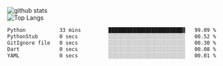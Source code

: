 ![github stats](https://github-readme-stats.vercel.app/api?username=AndreFerreira5&show_icons=true&theme=dark&count_private=true)
<br>
![Top Langs](https://github-readme-stats.vercel.app/api/top-langs/?username=AndreFerreira5&layout=compact&theme=dark)
<br>
<!--START_SECTION:waka-->

```txt
Python           33 mins         ████████████████████████▓   99.09 %
PythonStub       0 secs          ░░░░░░░░░░░░░░░░░░░░░░░░░   00.52 %
GitIgnore file   0 secs          ░░░░░░░░░░░░░░░░░░░░░░░░░   00.30 %
Dart             0 secs          ░░░░░░░░░░░░░░░░░░░░░░░░░   00.08 %
YAML             0 secs          ░░░░░░░░░░░░░░░░░░░░░░░░░   00.01 %
```

<!--END_SECTION:waka-->
